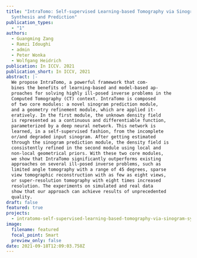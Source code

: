 ```yaml
---
title: "IntraTomo: Self-supervised Learning-based Tomography via Sinogram
  Synthesis and Prediction"
publication_types:
  - "1"
authors:
  - Guangming Zang
  - Ramzi Idoughi
  - admin
  - Peter Wonka
  - Wolfgang Heidrich
publication: In ICCV. 2021
publication_short: In ICCV, 2021
abstract: |-
  We propose IntraTomo, a powerful framework that com-
  bines the benefits of learning-based and model-based ap-
  proaches for solving highly ill-posed inverse problems in the
  Computed Tomography (CT) context. IntraTomo is composed
  of two core modules: a novel sinogram prediction module,
  and a geometry refinement module, which are applied it-
  eratively. In the first module, the unknown density field
  is represented as a continuous and differentiable function,
  parameterized by a deep neural network. This network is
  learned, in a self-supervised fashion, from the incomplete
  or/and degraded input sinogram. After getting estimated
  through the sinogram prediction module, the density field is
  consistently refined in the second module using local and
  non-local geometrical priors. With these two core modules,
  we show that IntraTomo significantly outperforms existing
  approaches on several ill-posed inverse problems, such as
  limited angle tomography with a range of 45 degrees, sparse
  view tomographic reconstruction with as few as eight views,
  or super-resolution tomography with eight times increased
  resolution. The experiments on simulated and real data
  show that our approach can achieve results of unprecedented
  quality.
draft: false
featured: true
projects:
  - intratomo-self-supervised-learning-based-tomography-via-sinogram-synthesis-and-prediction
image:
  filename: featured
  focal_point: Smart
  preview_only: false
date: 2021-09-18T12:09:03.758Z
---
```

